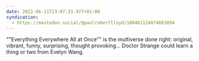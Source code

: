 ```yaml
---
date: 2022-06-11T23:07:23.977+01:00
syndication:
  - https://mastodon.social/@paulrobertlloyd/108461124074663094
---
```


""Everything Everywhere All at Once"" is the multiverse done right: original, vibrant, funny, surprising, thought provoking… Doctor Strange could learn a thing or two from Evelyn Wang.
